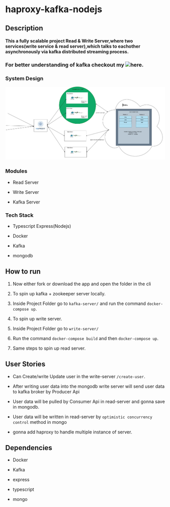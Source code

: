 # haproxy-kafka-nodejs

## Description

#### This a fully scalable project Read & Write Server,where two services(write service & read server),which talks to eachother asynchronously via kafka distributed streaming process.

### For better understanding of kafka checkout my ![here](https://singhabhishek.hashnode.dev/demystifying-kafka-understanding-producers-consumers-brokers-and-more).

### System Design
 
![Screenshot_1](https://github.com/Flux99/haproxy-kafka-nodejs/blob/main/System-design-diagram/haproxy-kafka-1%20(1).jpg?raw=true)



### Modules

- Read Server

- Write Server

- Kafka Server


### Tech Stack

- Typescript Express(Nodejs)

- Docker

- Kafka

- mongodb


## How to run

1. Now either fork or download the app and open the folder in the cli

2. To spin up kafka + zookeeper server locally.

3. Inside Project Folder go to `kafka-server/` and run the command `docker-compose up`.

4. To spin up write server.

5. Inside Project Folder go to `write-server/` 

6. Run the command `docker-compose build` and then `docker-compose up`.

7. Same steps to spin up read server. 

## User Stories

- Can Create/write Update user in the write-server `/create-user`.

- After writing user data into the mongodb write server will send user data to kafka broker by Producer Api 

- User data will be pulled by Consumer Api in read-server and gonna save in mongodb.

- User data will be written in read-server by `optimistic concurrency control` method in mongo

- gonna add haproxy to handle multiple instance of server.

## Dependencies

- Docker

- Kafka 

- express

- typescript

- mongo
